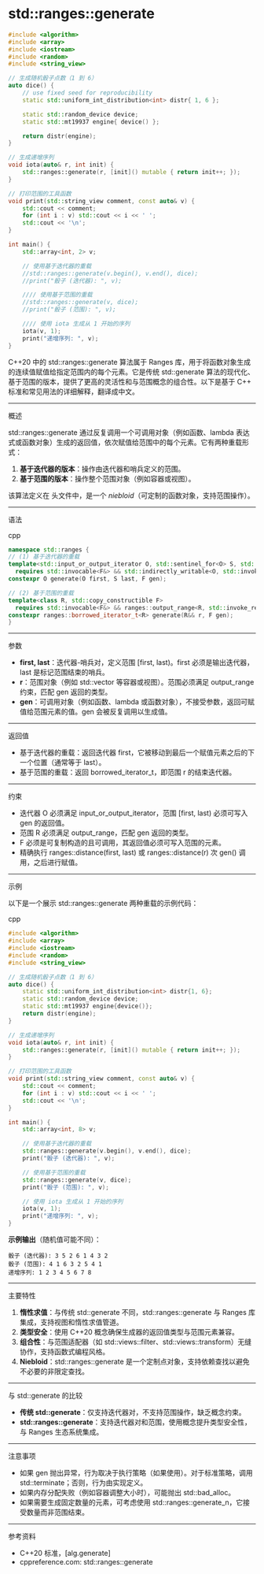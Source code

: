 

# std::ranges::generate 

```C++
#include <algorithm>
#include <array>
#include <iostream>
#include <random>
#include <string_view>

// 生成随机骰子点数（1 到 6）
auto dice() {
    // use fixed seed for reproducibility
    static std::uniform_int_distribution<int> distr{ 1, 6 };

    static std::random_device device;
    static std::mt19937 engine{ device() };

    return distr(engine);
}

// 生成递增序列
void iota(auto& r, int init) {
    std::ranges::generate(r, [init]() mutable { return init++; });
}

// 打印范围的工具函数
void print(std::string_view comment, const auto& v) {
    std::cout << comment;
    for (int i : v) std::cout << i << ' ';
    std::cout << '\n';
}

int main() {
    std::array<int, 2> v;

    // 使用基于迭代器的重载
    //std::ranges::generate(v.begin(), v.end(), dice);
    //print("骰子 (迭代器): ", v);

    //// 使用基于范围的重载
    //std::ranges::generate(v, dice);
    //print("骰子 (范围): ", v);

    //// 使用 iota 生成从 1 开始的序列
    iota(v, 1);
    print("递增序列: ", v);
}
```

C++20 中的 std::ranges::generate 算法属于 Ranges 库，用于将函数对象生成的连续值赋值给指定范围内的每个元素。它是传统 std::generate 算法的现代化、基于范围的版本，提供了更高的灵活性和与范围概念的组合性。以下是基于 C++ 标准和常见用法的详细解释，翻译成中文。

------

概述

std::ranges::generate 通过反复调用一个可调用对象（例如函数、lambda 表达式或函数对象）生成的返回值，依次赋值给范围中的每个元素。它有两种重载形式：

1. **基于迭代器的版本**：操作由迭代器和哨兵定义的范围。
2. **基于范围的版本**：操作整个范围对象（例如容器或视图）。

该算法定义在 <algorithm> 头文件中，是一个 *niebloid*（可定制的函数对象，支持范围操作）。

------

语法

cpp

```cpp
namespace std::ranges {
// (1) 基于迭代器的重载
template<std::input_or_output_iterator O, std::sentinel_for<O> S, std::copy_constructible F>
  requires std::invocable<F&> && std::indirectly_writable<O, std::invoke_result_t<F&>>
constexpr O generate(O first, S last, F gen);

// (2) 基于范围的重载
template<class R, std::copy_constructible F>
  requires std::invocable<F&> && ranges::output_range<R, std::invoke_result_t<F&>>
constexpr ranges::borrowed_iterator_t<R> generate(R&& r, F gen);
}
```

------

参数

- **first, last**：迭代器-哨兵对，定义范围 [first, last)。first 必须是输出迭代器，last 是标记范围结束的哨兵。
- **r**：范围对象（例如 std::vector 等容器或视图）。范围必须满足 output_range 约束，匹配 gen 返回的类型。
- **gen**：可调用对象（例如函数、lambda 或函数对象），不接受参数，返回可赋值给范围元素的值。gen 会被反复调用以生成值。

------

返回值

- 基于迭代器的重载：返回迭代器 first，它被移动到最后一个赋值元素之后的下一个位置（通常等于 last）。
- 基于范围的重载：返回 borrowed_iterator_t<R>，即范围 r 的结束迭代器。

------

约束

- 迭代器 O 必须满足 input_or_output_iterator，范围 [first, last) 必须可写入 gen 的返回值。
- 范围 R 必须满足 output_range，匹配 gen 返回的类型。
- F 必须是可复制构造的且可调用，其返回值必须可写入范围的元素。
- 精确执行 ranges::distance(first, last) 或 ranges::distance(r) 次 gen() 调用，之后进行赋值。

------

示例

以下是一个展示 std::ranges::generate 两种重载的示例代码：

cpp

```cpp
#include <algorithm>
#include <array>
#include <iostream>
#include <random>
#include <string_view>

// 生成随机骰子点数（1 到 6）
auto dice() {
    static std::uniform_int_distribution<int> distr{1, 6};
    static std::random_device device;
    static std::mt19937 engine{device()};
    return distr(engine);
}

// 生成递增序列
void iota(auto& r, int init) {
    std::ranges::generate(r, [init]() mutable { return init++; });
}

// 打印范围的工具函数
void print(std::string_view comment, const auto& v) {
    std::cout << comment;
    for (int i : v) std::cout << i << ' ';
    std::cout << '\n';
}

int main() {
    std::array<int, 8> v;

    // 使用基于迭代器的重载
    std::ranges::generate(v.begin(), v.end(), dice);
    print("骰子 (迭代器): ", v);

    // 使用基于范围的重载
    std::ranges::generate(v, dice);
    print("骰子 (范围): ", v);

    // 使用 iota 生成从 1 开始的序列
    iota(v, 1);
    print("递增序列: ", v);
}
```

**示例输出**（随机值可能不同）：

```text
骰子 (迭代器): 3 5 2 6 1 4 3 2
骰子 (范围): 4 1 6 3 2 5 4 1
递增序列: 1 2 3 4 5 6 7 8
```

------

主要特性

1. **惰性求值**：与传统 std::generate 不同，std::ranges::generate 与 Ranges 库集成，支持视图和惰性求值管道。
2. **类型安全**：使用 C++20 概念确保生成器的返回值类型与范围元素兼容。
3. **组合性**：与范围适配器（如 std::views::filter、std::views::transform）无缝协作，支持函数式编程风格。
4. **Niebloid**：std::ranges::generate 是一个定制点对象，支持依赖查找以避免不必要的非限定查找。

------

与 std::generate 的比较

- **传统 std::generate**：仅支持迭代器对，不支持范围操作，缺乏概念约束。
- **std::ranges::generate**：支持迭代器对和范围，使用概念提升类型安全性，与 Ranges 生态系统集成。

------

注意事项

- 如果 gen 抛出异常，行为取决于执行策略（如果使用）。对于标准策略，调用 std::terminate；否则，行为由实现定义。
- 如果内存分配失败（例如容器调整大小时），可能抛出 std::bad_alloc。
- 如果需要生成固定数量的元素，可考虑使用 std::ranges::generate_n，它接受数量而非范围结束。

------

参考资料

- C++20 标准，[alg.generate]
- cppreference.com: std::ranges::generate

